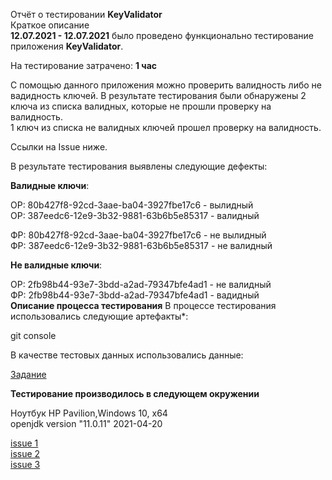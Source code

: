 Отчёт о тестировании **KeyValidator**    
Краткое описание    
**12.07.2021 - 12.07.2021** было проведено функционально тестирование приложения **KeyValidator**.

На тестирование затрачено: **1 час**   

С помощью данного приложения можно проверить валидность либо не вадидность ключей. В результате тестирования были обнаружены 2 ключа из списка валидных, которые не прошли проверку на валидность.     
1 ключ из списка не валидных ключей прошел проверку на валидность.     

Ссылки на Issue ниже.

В результате тестирования выявлены следующие дефекты:  

**Валидные ключи**:

ОР: 80b427f8-92cd-3aae-ba04-3927fbe17c6 - вылидный   
ОР: 387eedc6-12e9-3b32-9881-63b6b5e85317 - валидный         

ФР: 80b427f8-92cd-3aae-ba04-3927fbe17c6 - не вылидный   
ФР: 387eedc6-12e9-3b32-9881-63b6b5e85317 - не валидный        

**Не валидные ключи**:    

ОР: 2fb98b44-93e7-3bdd-a2ad-79347bfe4ad1 - не валидный    
ФР: 2fb98b44-93e7-3bdd-a2ad-79347bfe4ad1 - вадидный          
**Описание процесса тестирования**
В процессе тестирования использовались следующие артефакты*:

git console

В качестве тестовых данных использовались данные:

[Задание](https://github.com/netology-code/javaqa-homeworks/blob/master/intro/user-manual.md)

**Тестирование производилось в следующем окружении**

Ноутбук HP Pavilion,Windows 10, x64     
openjdk version "11.0.11" 2021-04-20

[issue 1](https://github.com/alexboom85/KeyValidator/issues/1)   
[issue 2](https://github.com/alexboom85/KeyValidator/issues/2)    
[issue 3](https://github.com/alexboom85/KeyValidator/issues/3)    
